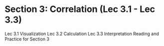 # Section 3: Correlation (Lec 3.1 - Lec 3.3)

Lec 3.1 Visualization
Lec 3.2 Calculation
Lec 3.3 Interpretation
Reading and Practice for Section 3